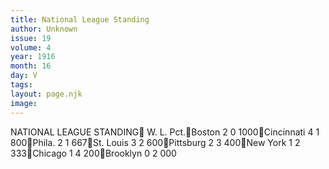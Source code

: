 ```yaml
---
title: National League Standing
author: Unknown
issue: 19
volume: 4
year: 1916
month: 16
day: V
tags:
layout: page.njk
image:
---
```

NATIONAL LEAGUE STANDING			W.	L.	Pct.Boston		2	0	1000Cincinnati		4	1	800Phila. 		2	1	667St. Louis		3	2	600Pittsburg		2	3	400New York		1	2	333Chicago		1	4	200Brooklyn		0	2	000
